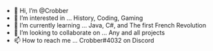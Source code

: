 - 👋 Hi, I’m @Crobber
- 👀 I’m interested in ... History, Coding, Gaming 
- 🌱 I’m currently learning ... Java, C#, and The first French Revolution 
- 💞️ I’m looking to collaborate on ... Any and all projects 
- 📫 How to reach me ... Crobber#4032 on Discord 

<!---
Crobber/Crobber is a ✨ special ✨ repository because its `README.md` (this file) appears on your GitHub profile.
You can click the Preview link to take a look at your changes.
--->
